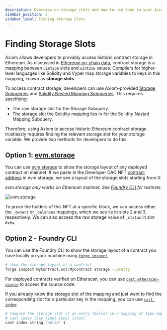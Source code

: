 ```yaml
---
description: Overview on storage slots and how to use them in your Axiom client.
sidebar_position: 2
sidebar_label: Finding Storage Slots
---
```


# Finding Storage Slots

Axiom allows developers to provably access historic contract storage in Ethereum. As discussed in [Ethereum on-chain data](/docs/developer-resources/on-chain-data/ethereum-on-chain-data), contract storage is a mapping between `uint256` slots and `uint256` values. Compilers for higher-level languages like Solidity and Vyper map storage variables to keys in this mapping, known as **storage slots**.

To access contract storage, developers can use Axiom-provided [Storage Subqueries](/sdk/typescript-sdk/axiom-circuit/axiom-subqueries/storage-subquery) and [Solidity Nested Mapping Subqueries](/sdk/typescript-sdk/axiom-circuit/axiom-subqueries/solidity-nested-mapping-subquery). This requires specifying:

- The raw storage slot for the Storage Subquery.
- The storage slot the Solidity mapping lies in for the Solidity Nested Mapping Subquery.

Therefore, using Axiom to access historic Ethereum contract storage trustlessly requires finding the relevant storage slot for your storage variable. We provide two methods for developers to do this.

## Option 1: [evm.storage](https://evm.storage/)

You can use [evm.storage](https://evm.storage/) to show the storage layout of any deployed contract on mainnet. If we paste in the Developer DAO NFT [contract address](https://evm.storage/eth/19036975/0x25ed58c027921e14d86380ea2646e3a1b5c55a8b#map) in evm.storage, we see a layout of the storage slots starting from 0:

_evm.storage only works on Ethereum mainnet. See_ [_Foundry CLI_](/docs/developer-resources/on-chain-data/finding-storage-slots#option-2-foundry-cli) _for testnets._

![evm.storage](@site/static/img/evm_storage_developer_dao.png)

To prove the holders of this NFT at a specific block, we can access either the `_owners` or `_balances` mappings, which we see lie in slots 2 and 3, respectively. We can also access the raw storage value of `_status` in slot `0x0a`.

## Option 2 - Foundry CLI

You can use the Foundry CLI to show the storage layout of a contract you have locally on your machine using [`forge inspect`](https://book.getfoundry.sh/reference/forge/forge-inspect).

```bash
# show the storage layout of a contract
forge inspect MyContract.sol:MyContract storage --pretty
```

For deployed contracts verified on Etherscan, you can use [`cast etherscan-source`](https://book.getfoundry.sh/reference/cast/cast-etherscan-source) to access the source code.

If you already know the storage slot of the mapping and just want to find the corresponding slot for a particular key in the mapping, you can use [`cast index`](https://book.getfoundry.sh/reference/cast/cast-index#cast-index):

```bash
# Compute the storage slot of an entry (hello) in a mapping of type mapping(string => string), located at slot 1:
# cast index [key_type] [key] [slot]
cast index string "hello" 1
```
